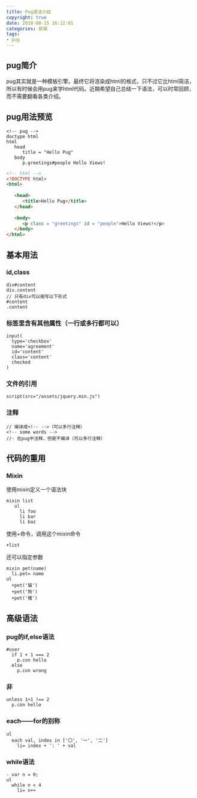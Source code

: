 ```yaml
---
title: Pug语法小结
copyright: true
date: 2018-08-15 16:12:01
categories: 前端
tags:
- pug
---
```


## pug简介
pug其实就是一种模板引擎。最终它将渲染成html的格式，只不过它比html简洁，所以有时候会用pug来学html代码。近期希望自己总结一下语法，可以时常回顾，而不需要翻看各类介绍。
## pug用法预览
``` pug
<!-- pug -->
doctype html
html
   head
      title = "Hello Pug"
   body
      p.greetings#people Hello Views!
```
``` html
<!-- html -->
<!DOCTYPE html>
<html>
    
   <head>
      <title>Hello Pug</title>
   </head>
    
   <body>
      <p class = "greetings" id = "people">Hello Views!</p>
   </body>
</html>
```
## 基本用法
### id,class
``` pug
div#content
div.content
// 只有div可以缩写以下形式
#content
.content
```
### 标签里含有其他属性（一行或多行都可以）
``` pug
input(
  type='checkbox'
  name='agreement'
  id='content'
  class='content'
  checked
)
```
### 文件的引用
``` pug
script(src="/assets/jquery.min.js")
```
### 注释
``` pug
// 编译成<!-- -->（可以多行注释）
<!-- some words -->
//- 在pug中注释，但是不编译（可以多行注释）
```
## 代码的重用
### Mixin
使用mixin定义一个语法块
``` pug
mixin list
   ul
     li foo
     li bar
     li baz
```
使用+命令，调用这个mixin命令
``` pug
+list
```
还可以指定参数
``` pug
mixin pet(name)
  li.pet= name
ul
  +pet('猫')
  +pet('狗')
  +pet('猪')
```
## 高级语法
### pug的if,else语法
``` pug
#user
  if 1 + 1 === 2
    p.con hello
  else
    p.con wrong
```
### 非
``` pug
unless 1+1 !== 2
  p.con hello
```
### each——for的别称
``` pug
ul
  each val, index in ['〇', '一', '二']
    li= index + ': ' + val
```
### while语法
``` pug
- var n = 0;
ul
  while n < 4
    li= n++
```